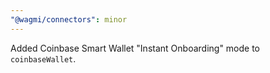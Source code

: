 ```yaml
---
"@wagmi/connectors": minor
---
```


Added Coinbase Smart Wallet "Instant Onboarding" mode to `coinbaseWallet`.

